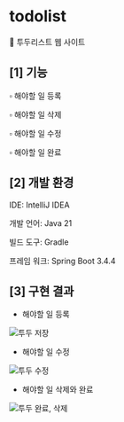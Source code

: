 ﻿# todolist

📌 투두리스트 웹 사이트


## [1] 기능

▫️ 해야할 일 등록 

▫️ 해야할 일 삭제

▫️ 해야할 일 수정

▫️ 해야할 일 완료

## [2] 개발 환경

IDE: IntelliJ IDEA

개발 언어: Java 21

빌드 도구: Gradle

프레임 워크: Spring Boot 3.4.4

## [3] 구현 결과
- 해야할 일 등록

![투두 저장](https://github.com/user-attachments/assets/3f5376f1-9951-4864-a9ec-64484ac5cbfc)

- 해야할 일 수정

![투두 수정](https://github.com/user-attachments/assets/fd71f72b-b6f2-41dd-8faf-32ef8eacdb4a)

- 해야할 일 삭제와 완료

![투두 완료, 삭제](https://github.com/user-attachments/assets/0ab44b96-444e-4ec0-9835-4fcfc6ed2c07)

